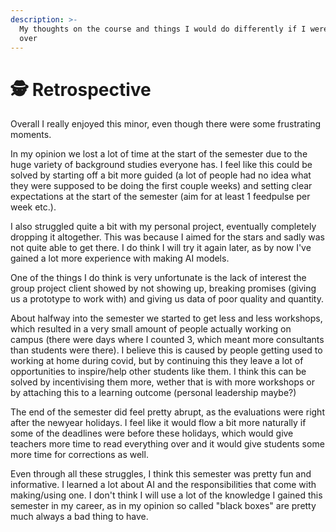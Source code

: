 ```yaml
---
description: >-
  My thoughts on the course and things I would do differently if I were to do it
  over
---
```


# 🕵 Retrospective

Overall I really enjoyed this minor, even though there were some frustrating moments.

In my opinion we lost a lot of time at the start of the semester due to the huge variety of background studies everyone has. I feel like this could be solved by starting off a bit more guided (a lot of people had no idea what they were supposed to be doing the first couple weeks) and setting clear expectations at the start of the semester (aim for at least 1 feedpulse per week etc.).

I also struggled quite a bit with my personal project, eventually completely dropping it altogether. This was because I aimed for the stars and sadly was not quite able to get there. I do think I will try it again later, as by now I've gained a lot more experience with making AI models.&#x20;

One of the things I do think is very unfortunate is the lack of interest the group project client showed by not showing up, breaking promises (giving us a prototype to work with) and giving us data of poor quality and quantity.

About halfway into the semester we started to get less and less workshops, which resulted in a very small amount of people actually working on campus (there were days where I counted 3, which meant more consultants than students were there). I believe this is caused by people getting used to working at home during covid, but by continuing this they leave a lot of opportunities to inspire/help other students like them. I think this can be solved by incentivising them more, wether that is with more workshops or by attaching this to a learning outcome (personal leadership maybe?)

The end of the semester did feel pretty abrupt, as the evaluations were right after the newyear holidays. I feel like it would flow a bit more naturally if some of the deadlines were before these holidays, which would give teachers more time to read everything over and it would give students some more time for corrections as well.

Even through all these struggles, I think this semester was pretty fun and informative. I learned a lot about AI and the responsibilities that come with making/using one. I don't think I will use a lot of the knowledge I gained this semester in my career, as in my opinion so called "black boxes" are pretty much always a bad thing to have.
